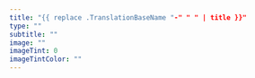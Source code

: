 ```yaml
---
title: "{{ replace .TranslationBaseName "-" " " | title }}"
type: ""
subtitle: ""
image: ""
imageTint: 0
imageTintColor: ""
---
```

